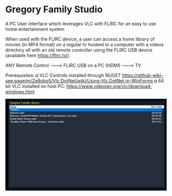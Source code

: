 # Gregory Family Studio

A PC User Interface which leverages VLC with FLIRC for an easy to use home entertainment system

When used with the FLIRC device, a user can access a home library of movies (in MP4 format) on a regular tv hooked to a computer with a videos directory all with  an old remote controller using the FLIRC USB device (available here https://flirc.tv/). 

ANY Remote Control ---> FLIRC USB on a PC (HDMI) ---> TV

Prerequisites:
◘ VLC Controls installed through NUGET 
  https://github-wiki-see.page/m/ZeBobo5/Vlc.DotNet/wiki/Using-Vlc.DotNet-in-WinForms
◘ 64 bit VLC installed on host PC: 
  https://www.videolan.org/vlc/download-windows.html

<img src="https://github.com/TimelordQ/GregoryFamilyStudio/blob/main/GregoryFamilyStudio.jpg">
